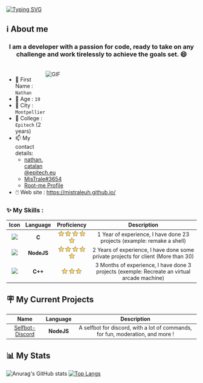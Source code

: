 [![Typing SVG](https://readme-typing-svg.herokuapp.com?font=Fira+Code&size=25&duration=3000&pause=1000&color=BF00F7&width=435&lines=Hello+!+It's+Nathan+%F0%9F%98%8A;I'm+a+Back-End+Developer+%F0%9F%A7%91%E2%80%8D%F0%9F%92%BB;I+love+learning+new+things+%F0%9F%93%96)](https://github.com/CatalanNathan/)


## ℹ️ About me

<h3 align="center"> I am a developer with a passion for code, ready to take on any challenge and work tirelessly to achieve the goals set. 😄
</h3>

<br>

<img align="right" margin-top="15px" width="400" height="250px" alt="GIF" src="https://cdn.dribbble.com/users/1059583/screenshots/4171367/coding-freak.gif" />

- 📇 First Name : `Nathan`
- 👨 Age : `19`
- 🌆 City : `Montpellier`
- 🏢 College : `Epitech` (2 years)
- 📫 My contact details:
  - [nathan.catalan@epitech.eu](https://www.google.com/intl/fr/gmail/about/)
  - [MisTrale#3654](https://discord.com/)
  - [Root-me Profile](https://www.root-me.org/MisTraleuh)
- 🖱️ Web site : https://mistraleuh.github.io/

### ✨ My Skills :

|        Icon        |             Language             |         Proficiency         |               Description               |
|:------------------:|:--------------------------------:|:---------------------------:|:---------------------------------------:|
| <img src="https://upload.wikimedia.org/wikipedia/commons/thumb/1/18/C_Programming_Language.svg/1200px-C_Programming_Language.svg.png" width="20" vertical-align="middle"/> | **C** | <img src="./assets/etoile.png" width="15" vertical-align="middle"/> <img src="./assets/etoile.png" width="15" vertical-align="middle"/> <img src="./assets/etoile.png" width="15" vertical-align="middle"/> <img src="./assets/etoile.png" width="15" vertical-align="middle"/> <img src="./assets/etoile.png" width="15" vertical-align="middle"/> | 1 Year of experience, I have done 23 projects (example: remake a shell) |
| <img src="https://images.g2crowd.com/uploads/product/image/large_detail/large_detail_f0b606abb6d19089febc9faeeba5bc05/nodejs-development-services.png" width="20" vertical-align="middle"/> | **NodeJS** | <img src="./assets/etoile.png" width="15" vertical-align="middle"/> <img src="./assets/etoile.png" width="15" vertical-align="middle"/> <img src="./assets/etoile.png" width="15" vertical-align="middle"/> <img src="./assets/etoile.png" width="15" vertical-align="middle"/> <img src="./assets/etoile.png" width="15" vertical-align="middle"/> | 2 Years of experience, I have done some private projects for client (More than 30) |
| <img src="https://upload.wikimedia.org/wikipedia/commons/thumb/1/18/ISO_C%2B%2B_Logo.svg/1200px-ISO_C%2B%2B_Logo.svg.png" width="20" vertical-align="middle"/> | **C++** | <img src="./assets/etoile.png" width="15" vertical-align="middle"/> <img src="./assets/etoile.png" width="15" vertical-align="middle"/> <img src="./assets/etoile.png" width="15" vertical-align="middle"/> | 3 Months of experience, I have done 3 projects (exemple: Recreate an virtual arcade machine) |

## 🪧 My Current Projects

|        Name         |             Language             |              Description               |
|:-------------------:|:--------------------------------:|:--------------------------------------:|
|   <ins> Selfbot-Discord </ins>   |     **NodeJS**   | A selfbot for discord, with a lot of commands, for fun, moderation, and more ! |

## 📊 My Stats
![Anurag's GitHub stats](https://github-readme-stats.vercel.app/api?username=Mistraleuh&show_icons=true&theme=radical)
[![Top Langs](https://github-readme-stats.vercel.app/api/top-langs/?username=Mistraleuh&layout=compact)](https://github.com/anuraghazra/github-readme-stats)
